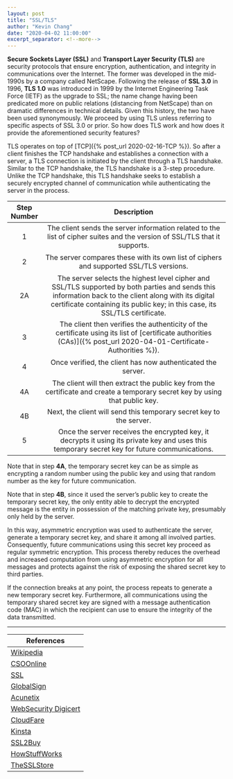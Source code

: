```yaml
---
layout: post
title: "SSL/TLS"
author: "Kevin Chang"
date: "2020-04-02 11:00:00"
excerpt_separator: <!--more-->
---
```


**Secure Sockets Layer (SSL)** and **Transport Layer Security (TLS)** are security protocols that ensure encryption, authentication, and integrity in communications over the Internet.<!--more--> The former was developed in the mid-1990s by a company called NetScape. Following the release of **SSL 3.0** in 1996, **TLS 1.0** was introduced in 1999 by the Internet Engineering Task Force (IETF) as the upgrade to SSL; the name change having been predicated more on public relations (distancing from NetScape) than on dramatic differences in technical details. Given this history, the two have been used synonymously. We proceed by using TLS unless referring to specific aspects of SSL 3.0 or prior. So how does TLS work and how does it provide the aforementioned security features?

TLS operates on top of [TCP]({% post_url 2020-02-16-TCP %}). So after a client finishes the TCP handshake and establishes a connection with a server, a TLS connection is initiated by the client through a TLS handshake. Similar to the TCP handshake, the TLS handshake is a 3-step procedure. Unlike the TCP handshake, this TLS handshake seeks to establish a securely encrypted channel of communication while authenticating the server in the process. 

<table>
    <colgroup>
        <col width="10%" />
        <col width="90%" />
    </colgroup>
<thead>
    <tr class="header">
        <th style="text-align:center">Step Number</th>
        <th style="text-align:center">Description</th>
    </tr>
</thead>
<tbody>
    <tr height="40px">
        <td style="text-align:center" markdown="span">1</td>
        <td style="text-align:center" markdown="span">The client sends the server information related to the list of cipher suites and the version of SSL/TLS that it supports.</td>
    </tr>
    <tr height="50px">
        <td style="text-align:center" markdown="span">2</td>
        <td style="text-align:center" markdown="span">The server compares these with its own list of ciphers and supported SSL/TLS versions.</td>
    </tr>
    <tr height="50px">
        <td style="text-align:center" markdown="span">2A</td>
        <td style="text-align:center" markdown="span">The server selects the highest level cipher and SSL/TLS supported by both parties and sends this information back to the client along with its digital certificate containing its public key; in this case, its SSL/TLS certificate.</td>
    </tr>
    <tr height="50px">
        <td style="text-align:center" markdown="span">3</td>
        <td style="text-align:center" markdown="span">The client then verifies the authenticity of the certificate using its list of [certificate authorities (CAs)]({% post_url 2020-04-01-Certificate-Authorities %}).</td>
    </tr>
    <tr height="50px">
        <td style="text-align:center" markdown="span">4</td>
        <td style="text-align:center" markdown="span">Once verified, the client has now authenticated the server.</td>
    </tr>
    <tr height="45px">
        <td style="text-align:center" markdown="span">4A</td>
        <td style="text-align:center" markdown="span">The client will then extract the public key from the certificate and create a temporary secret key by using that public key.</td>
    </tr>
    <tr height="45px">
        <td style="text-align:center" markdown="span">4B</td>
        <td style="text-align:center" markdown="span">Next, the client will send this temporary secret key to the server.</td>
    </tr>
    <tr height="50px">
        <td style="text-align:center" markdown="span">5</td>
        <td style="text-align:center" markdown="span">Once the server receives the encrypted key, it decrypts it using its private key and uses this temporary secret key for future communications.</td>
    </tr>
</tbody>
</table>

<!-- In the initial request made by the client, the client sends the server information related to the list of cipher suites and the version of SSL/TLS that it supports. The server compares these with its own list of ciphers and supported SSL/TLS versions. The server selects the highest level cipher and SSL/TLS supported by both parties and sends this information back to the client along with its digital certificate containing its public key; in this case, its SSL/TLS certificate. The client then verifies the authenticity of the certificate using its list of certificate authorities (CAs). For more information on CAs, the reader may refer to this blog post on CAs. Once verified, the client has now authenticated the server. The client will then extract the public key from the certificate and create a temporary secret key by using that public key. (The temporary secret key can be as simple as encrypting a random number using the public key and using that random number as the key for future communication). Next, the client will send this temporary secret key to the server. Since it used the server’s public key to create the temporary secret key, the only entity able to decrypt the encrypted message is the entity in possession of the matching private key, presumably only held by the server. Once the server receives the encrypted key, it decrypts it using its private key and uses this temporary secret key for future communications. In this way, asymmetric encryption was used to authenticate the server, generate a temporary secret key, and share it among all involved parties. -->

Note that in step **4A**, the temporary secret key can be as simple as encrypting a random number using the public key and using that random number as the key for future communication.

Note that in step **4B**, since it used the server’s public key to create the temporary secret key, the only entity able to decrypt the encrypted message is the entity in possession of the matching private key, presumably only held by the server.

In this way, asymmetric encryption was used to authenticate the server, generate a temporary secret key, and share it among all involved parties. Consequently, future communications using this secret key proceed as regular symmetric encryption. This process thereby reduces the overhead and increased computation from using asymmetric encryption for all messages and protects against the risk of exposing the shared secret key to third parties.

If the connection breaks at any point, the process repeats to generate a new temporary secret key. Furthermore, all communications using the temporary shared secret key are signed with a message authentication code (MAC) in which the recipient can use to ensure the integrity of the data transmitted. 

---

|References|
|---|
|[Wikipedia](https://en.wikipedia.org/wiki/Transport_Layer_Security)|
|[CSOOnline](https://www.csoonline.com/article/3246212/what-is-ssl-tls-and-how-this-encryption-protocol-works.html)|
|[SSL](https://www.ssl.com/article/ssl-tls-handshake-overview/)|
|[GlobalSign](https://www.globalsign.com/en/blog/ssl-vs-tls-difference)|
|[Acunetix](https://www.acunetix.com/blog/articles/tls-security-what-is-tls-ssl-part-1/)|
|[WebSecurity Digicert](https://www.websecurity.digicert.com/security-topics/what-is-ssl-tls-https)|
|[CloudFare](https://www.cloudflare.com/learning/ssl/transport-layer-security-tls/)|
|[Kinsta](https://kinsta.com/knowledgebase/tls-vs-ssl/)|
|[SSL2Buy](https://www.ssl2buy.com/wiki/ssl-vs-tls)|
|[HowStuffWorks](https://computer.howstuffworks.com/encryption4.htm)|
|[TheSSLStore](https://www.thesslstore.com/new-to-ssl/what-is-ssl-tls.aspx)|
